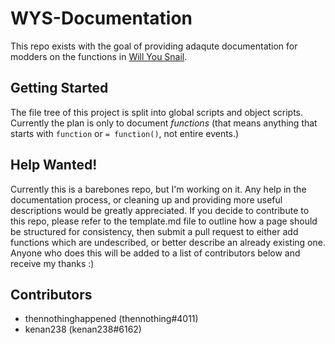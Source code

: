 # WYS-Documentation
 This repo exists with the goal of providing adaqute documentation for modders on the functions in [Will You Snail](https://store.steampowered.com/app/1115050/Will_You_Snail/).

## Getting Started
 The file tree of this project is split into global scripts and object scripts. Currently the plan is only to document *functions* (that means anything that starts with `function` or `= function()`, not entire events.)

## Help Wanted!
 Currently this is a barebones repo, but I'm working on it.
 Any help in the documentation process, or cleaning up and providing more useful descriptions would be greatly appreciated.
 If you decide to contribute to this repo, please refer to the template.md file to outline how a page should be structured for consistency, then submit a pull request to either add functions which are undescribed, or better describe an already existing one. Anyone who does this will be added to a list of contributors below and receive my thanks :)

## Contributors
 - thennothinghappened (thennothing#4011)
 - kenan238 (kenan238#6162)
